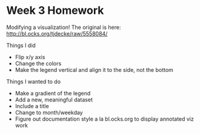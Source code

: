 # Week 3 Homework

Modifying a visualization! The original is here: http://bl.ocks.org/tjdecke/raw/5558084/


Things I did
* Flip x/y axis
* Change the colors
* Make the legend vertical and align it to the side, not the bottom

Things I wanted to do
* Make a gradient of the legend
* Add a new, meaningful dataset
* Include a title
* Change to month/weekday 
* Figure out documentation style a la bl.ocks.org to display annotated viz work